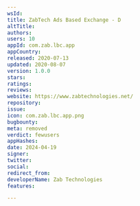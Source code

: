 ```yaml
---
wsId: 
title: ZabTech Ads Based Exchange - D
altTitle: 
authors: 
users: 10
appId: com.zab.lbc.app
appCountry: 
released: 2020-07-13
updated: 2020-08-07
version: 1.0.0
stars: 
ratings: 
reviews: 
website: https://www.zabtechnologies.net/
repository: 
issue: 
icon: com.zab.lbc.app.png
bugbounty: 
meta: removed
verdict: fewusers
appHashes: 
date: 2024-04-19
signer: 
twitter: 
social: 
redirect_from: 
developerName: Zab Technologies
features: 

---
```


